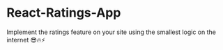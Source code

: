 # React-Ratings-App
Implement the ratings feature on your site using the smallest logic on the internet 😎🔥⚡
